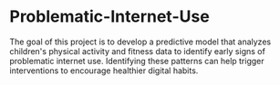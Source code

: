# Problematic-Internet-Use
The goal of this project is to develop a predictive model that analyzes children's physical activity and fitness data to identify early signs of problematic internet use. Identifying these patterns can help trigger interventions to encourage healthier digital habits.
